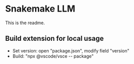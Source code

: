# Snakemake LLM
This is the readme.

## Build extension for local usage
* Set version: open "package.json", modify field "version"
* Build: "npx @vscode/vsce -- package"